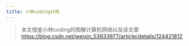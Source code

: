 ```yaml
---
title: 小林coding计网
---
```


> 本文借鉴小林coding的图解计算机网络以及该文章<https://blog.csdn.net/weixin_53833977/article/details/124421812>
